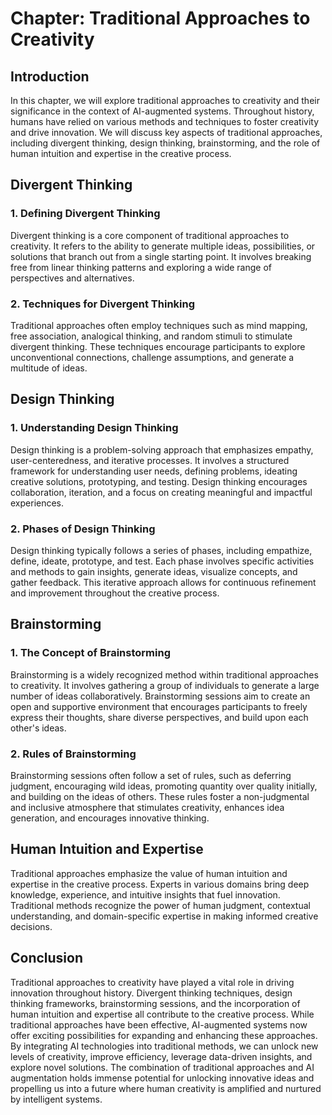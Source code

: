 Chapter: Traditional Approaches to Creativity
=============================================

Introduction
------------

In this chapter, we will explore traditional approaches to creativity and their significance in the context of AI-augmented systems. Throughout history, humans have relied on various methods and techniques to foster creativity and drive innovation. We will discuss key aspects of traditional approaches, including divergent thinking, design thinking, brainstorming, and the role of human intuition and expertise in the creative process.

Divergent Thinking
------------------

### 1. Defining Divergent Thinking

Divergent thinking is a core component of traditional approaches to creativity. It refers to the ability to generate multiple ideas, possibilities, or solutions that branch out from a single starting point. It involves breaking free from linear thinking patterns and exploring a wide range of perspectives and alternatives.

### 2. Techniques for Divergent Thinking

Traditional approaches often employ techniques such as mind mapping, free association, analogical thinking, and random stimuli to stimulate divergent thinking. These techniques encourage participants to explore unconventional connections, challenge assumptions, and generate a multitude of ideas.

Design Thinking
---------------

### 1. Understanding Design Thinking

Design thinking is a problem-solving approach that emphasizes empathy, user-centeredness, and iterative processes. It involves a structured framework for understanding user needs, defining problems, ideating creative solutions, prototyping, and testing. Design thinking encourages collaboration, iteration, and a focus on creating meaningful and impactful experiences.

### 2. Phases of Design Thinking

Design thinking typically follows a series of phases, including empathize, define, ideate, prototype, and test. Each phase involves specific activities and methods to gain insights, generate ideas, visualize concepts, and gather feedback. This iterative approach allows for continuous refinement and improvement throughout the creative process.

Brainstorming
-------------

### 1. The Concept of Brainstorming

Brainstorming is a widely recognized method within traditional approaches to creativity. It involves gathering a group of individuals to generate a large number of ideas collaboratively. Brainstorming sessions aim to create an open and supportive environment that encourages participants to freely express their thoughts, share diverse perspectives, and build upon each other's ideas.

### 2. Rules of Brainstorming

Brainstorming sessions often follow a set of rules, such as deferring judgment, encouraging wild ideas, promoting quantity over quality initially, and building on the ideas of others. These rules foster a non-judgmental and inclusive atmosphere that stimulates creativity, enhances idea generation, and encourages innovative thinking.

Human Intuition and Expertise
-----------------------------

Traditional approaches emphasize the value of human intuition and expertise in the creative process. Experts in various domains bring deep knowledge, experience, and intuitive insights that fuel innovation. Traditional methods recognize the power of human judgment, contextual understanding, and domain-specific expertise in making informed creative decisions.

Conclusion
----------

Traditional approaches to creativity have played a vital role in driving innovation throughout history. Divergent thinking techniques, design thinking frameworks, brainstorming sessions, and the incorporation of human intuition and expertise all contribute to the creative process. While traditional approaches have been effective, AI-augmented systems now offer exciting possibilities for expanding and enhancing these approaches. By integrating AI technologies into traditional methods, we can unlock new levels of creativity, improve efficiency, leverage data-driven insights, and explore novel solutions. The combination of traditional approaches and AI augmentation holds immense potential for unlocking innovative ideas and propelling us into a future where human creativity is amplified and nurtured by intelligent systems.
